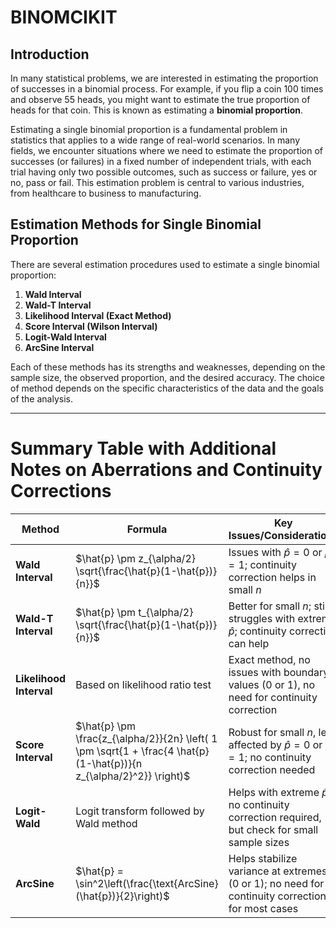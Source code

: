 # BINOMCIKIT

## Introduction
In many statistical problems, we are interested in estimating the proportion of successes in a binomial process. For example, if you flip a coin 100 times and observe 55 heads, you might want to estimate the true proportion of heads for that coin. This is known as estimating a **binomial proportion**.

Estimating a single binomial proportion is a fundamental problem in statistics that applies to a wide range of real-world scenarios. In many fields, we encounter situations where we need to estimate the proportion of successes (or failures) in a fixed number of independent trials, with each trial having only two possible outcomes, such as success or failure, yes or no, pass or fail. This estimation problem is central to various industries, from healthcare to business to manufacturing.

## Estimation Methods for Single Binomial Proportion

There are several estimation procedures used to estimate a single binomial proportion:

1. **Wald Interval**
2. **Wald-T Interval**
3. **Likelihood Interval (Exact Method)**
4. **Score Interval (Wilson Interval)**
5. **Logit-Wald Interval**
6. **ArcSine Interval**

Each of these methods has its strengths and weaknesses, depending on the sample size, the observed proportion, and the desired accuracy. The choice of method depends on the specific characteristics of the data and the goals of the analysis.

---

# Summary Table with Additional Notes on Aberrations and Continuity Corrections</font>

| Method             | Formula                                                   | Key Issues/Considerations                                    |
|--------------------|-----------------------------------------------------------|--------------------------------------------------------------|
| **Wald Interval**   | $\hat{p} \pm z_{\alpha/2} \sqrt{\frac{\hat{p}(1-\hat{p})}{n}}$ | Issues with $\hat{p} = 0$ or $\hat{p} = 1$; continuity correction helps in small $n$ |
| **Wald-T Interval** | $\hat{p} \pm t_{\alpha/2} \sqrt{\frac{\hat{p}(1-\hat{p})}{n}}$ | Better for small $n$; still struggles with extreme $\hat{p}$; continuity correction can help |
| **Likelihood Interval** | Based on likelihood ratio test                              | Exact method, no issues with boundary values (0 or 1), no need for continuity correction |
| **Score Interval**  | $\hat{p} \pm \frac{z_{\alpha/2}}{2n} \left( 1 \pm \sqrt{1 + \frac{4 \hat{p}(1-\hat{p})}{n z_{\alpha/2}^2}} \right)$ | Robust for small $n$, less affected by $\hat{p} = 0$ or $\hat{p} = 1$; no continuity correction needed |
| **Logit-Wald**      | Logit transform followed by Wald method                     | Helps with extreme $\hat{p}$; no continuity correction required, but check for small sample sizes |
| **ArcSine**         | $\hat{p} = \sin^2\left(\frac{\text{ArcSine}(\hat{p})}{2}\right)$ | Helps stabilize variance at extremes (0 or 1); no need for continuity correction for most cases |

